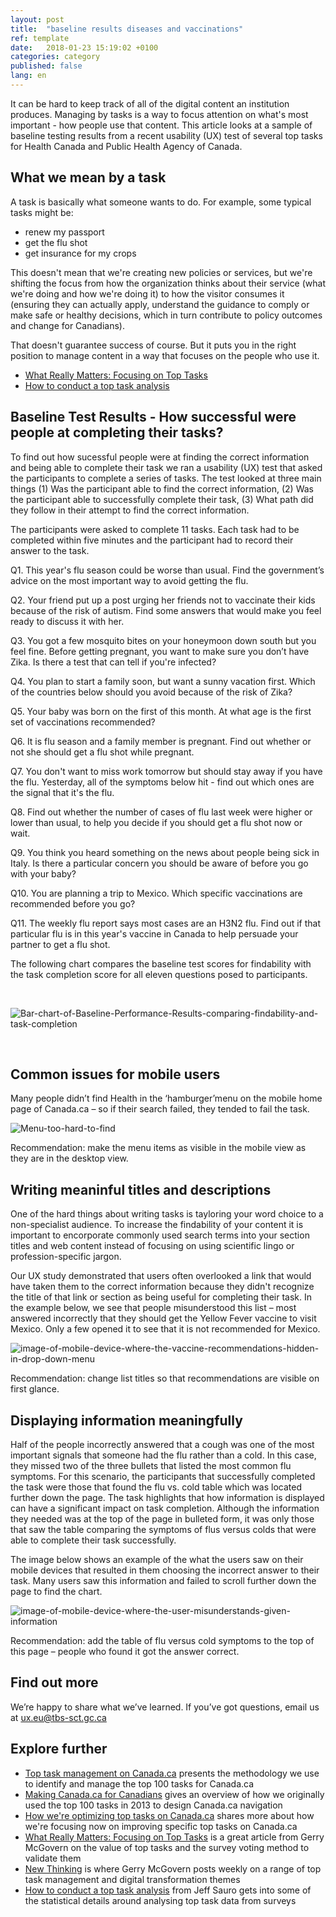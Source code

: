 ```yaml
---
layout: post
title:  "baseline results diseases and vaccinations"
ref: template
date:   2018-01-23 15:19:02 +0100
categories: category
published: false
lang: en
---
```


It can be hard to keep track of all of the digital content an institution produces. Managing by tasks is a way to focus attention on what's most important - how people use that content. This article looks at a sample of baseline testing results from a recent usability (UX) test of several top tasks for Health Canada and Public Health Agency of Canada.


## What we mean by a task
 
A task is basically what someone wants to do. For example, some typical tasks might be: 

* renew my passport
* get the flu shot
* get insurance for my crops


This doesn't mean that we're creating new policies or services, but we're shifting the focus from how the organization thinks about their service (what we're doing and how we're doing it) to how the visitor consumes it (ensuring they can actually apply, understand the guidance to comply or make safe or healthy decisions, which in turn contribute to policy outcomes and change for Canadians).

That doesn't guarantee success of course. But it puts you in the right position to manage content in a way that focuses on the people who use it. 
 
* [What Really Matters: Focusing on Top Tasks](https://alistapart.com/article/what-really-matters-focusing-on-top-tasks)
* [How to conduct a top task analysis](https://measuringu.com/top-tasks/)


## Baseline Test Results - How successful were people at completing their tasks?

To find out how sucessful people were at finding the correct information and being able to complete their task we ran a usability (UX) test that asked the participants to complete a series of tasks. The test looked at three main things (1) Was the participant able to find the correct information, (2) Was the participant able to successfully complete their task, (3) What path did they follow in their attempt to find the correct information.

The participants were asked to complete 11 tasks. Each task had to be completed within five minutes and the participant had to record their answer to the task. 



Q1.
This year's flu season could be worse than usual. Find the government’s advice on the most important way to avoid getting the flu.

Q2.
Your friend put up a post urging her friends not to vaccinate their kids
because of the risk of autism. Find some answers that would make you feel ready
to discuss it with her. 

Q3. You got a few mosquito bites on your honeymoon down south but you feel fine. Before getting pregnant, you want to make sure you don’t have Zika. Is there a test that can tell if you're infected?

Q4. You plan to start a family soon, but want a sunny vacation first. Which of the countries below should you avoid because of the risk of Zika?

Q5. Your baby was born on the first of this month. At what age is the first set of vaccinations recommended?

Q6. It is flu season and a family member is pregnant. Find out whether or not she should get a flu shot while pregnant. 

Q7. You don't want to miss work tomorrow but should stay away if you have the flu. Yesterday, all of the symptoms below hit - find out which ones are the signal that it's the flu. 

Q8. Find out whether the number of cases of flu last week were higher or lower than usual, to help you decide if you should get a flu shot now or wait. 

Q9. You think you heard something on the news about people being sick in Italy. Is there a particular concern you should be aware of before you go with your baby?

Q10. You are planning a trip to Mexico. Which specific vaccinations are recommended before you go?

Q11. The weekly flu report says most cases are an H3N2 flu. Find out if that particular flu is in this year's vaccine in Canada to help persuade your partner to get a flu shot.

The following chart compares the baseline test scores for findability with the task completion score for all eleven questions posed to participants.


<p><br>

<div itemprop="text" class="" data="type-text">
      <div class="img-responsive center-block col-md-6">
          <span class=""><img src="../images/Baseline-Performance-Results-Health-and-Travel-Optimization.jpg" alt="Bar-chart-of-Baseline-Performance-Results-comparing-findability-and-task-completion">
 </span>
      </div>
  <p><br>
  </p>
 
 
## Common issues for mobile users

Many people didn’t find Health in the ‘hamburger’menu on the mobile home page of Canada.ca – so if their search failed, they tended to fail the task.


<p><p>
 
<div itemprop="text" class="" data="type-text">
      <div class="img-responsive center-block col-md-6">
          <span class=""><img src="../images/Discovery- Menu-too-hard-to-find-on-mobile 2.JPG" alt="Menu-too-hard-to-find">
 </span>
      </div>



<p>
Recommendation: make the menu items as visible in the mobile view as they are in the desktop view. 
<p>


## Writing meaninful titles and descriptions

One of the hard things about writing tasks is tayloring your word choice to a non-specialist audience. To increase the findability of your content it is important to encorporate commonly used search terms into your section titles and web content instead of focusing on using scientific lingo or profession-specific jargon. 

Our UX study demonstrated that users often overlooked a link that would have taken them to the correct information because they didn't recognize the title of that link or section as being useful for completing their task. In the example below, we see that people misunderstood this list – most answered incorrectly that they should get the Yellow Fever vaccine to visit Mexico.  Only a few opened it to see that it is not recommended for Mexico.


<p>
 <div itemprop="text" class="" data="type-text">
      <div class="img-responsive center-block col-md-6">
          <span class=""><img src="../images/Use-Vaccine-recommendations-hidden 2.JPG" alt="image-of-mobile-device-where-the-vaccine-recommendations-hidden-in-drop-down-menu">
 </span>
      </div>
<p>
<p>
Recommendation: change list titles so that recommendations are visible on first glance. 


 
## Displaying information meaningfully 

Half of the people incorrectly answered that a cough was one of the most important signals that someone had the flu rather than a cold. In this case, they missed two of the three bullets that listed the most common flu symptoms. For this scenario, the participants that successfully completed the task were those that found the flu vs. cold table which was located further down the page. The task highlights that how information is displayed can have a significant impact on task completion. Although the information they needed was at the top of the page in bulleted form, it was only those that saw the table comparing the symptoms of flus versus colds that were able to complete their task successfully.

The image below shows an example of the what the users saw on their mobile devices that resulted in them choosing the incorrect answer to their task. Many users saw this information and failed to scroll further down the page to find the chart.


<p>
 <div itemprop="text" class="" data="type-text">
      <div class="img-responsive center-block col-md-6">
          <span class=""><img src="../images/Understand.jpg" alt="image-of-mobile-device-where-the-user-misunderstands-given-information">
 </span>
      </div>



<p>
<p>
Recommendation: add the table of flu versus cold symptoms to the top of this page – people who found it got the answer correct. 
<p>


## Find out more

We’re happy to share what we’ve learned. If you’ve got questions, email us at ux.eu@tbs-sct.gc.ca

## Explore further

* [Top task management on Canada.ca]() presents the methodology we use to identify and manage the top 100 tasks for Canada.ca
* [Making Canada.ca for Canadians]() gives an overview of how we originally used the top 100 tasks in 2013 to design Canada.ca navigation
* [How we're optimizing top tasks on Canada.ca](https://canada-ca.github.io/category/2017/08/21/optimization-overview.html) shares more about how we're focusing now on improving specific top tasks on Canada.ca
* [What Really Matters: Focusing on Top Tasks](https://alistapart.com/article/what-really-matters-focusing-on-top-tasks) is a great article from Gerry McGovern on the value of top tasks and the survey voting method to validate them
* [New Thinking](http://gerrymcgovern.com/new-thinking/) is where Gerry McGovern posts weekly on a range of top task management and digital transformation themes 
* [How to conduct a top task analysis](https://measuringu.com/top-tasks/) from Jeff Sauro gets into some of the statistical details around analysing top task data from surveys

